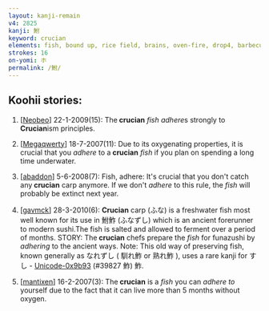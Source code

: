```yaml
---
layout: kanji-remain
v4: 2825
kanji: 鮒
keyword: crucian
elements: fish, bound up, rice field, brains, oven-fire, drop4, barbecue, adhere, adhere to, person, glue
strokes: 16
on-yomi: ホ
permalink: /鮒/
---
```


## Koohii stories: 

1) [<a href="http://kanji.koohii.com/profile/Neobeo">Neobeo</a>] 22-1-2009(15): The<strong> crucian</strong> <em>fish</em> <em>adhere</em>s strongly to<strong> Crucian</strong>ism principles.

2) [<a href="http://kanji.koohii.com/profile/Megaqwerty">Megaqwerty</a>] 18-7-2007(11): Due to its oxygenating properties, it is crucial that you <em>adhere</em> to a<strong> crucian</strong> <em>fish</em> if you plan on spending a long time underwater.

3) [<a href="http://kanji.koohii.com/profile/abaddon">abaddon</a>] 5-6-2008(7): Fish, adhere: It&#039;s crucial that you don&#039;t catch any<strong> crucian</strong> carp anymore. If we don&#039;t <em>adhere</em> to this rule, the <em>fish</em> will probably be extinct next year.

4) [<a href="http://kanji.koohii.com/profile/gavmck">gavmck</a>] 28-3-2010(6): <strong>Crucian</strong> carp (ふな) is a freshwater fish most well known for its use in 鮒鮓 (ふなずし) which is an ancient forerunner to modern sushi.The fish is salted and allowed to ferment over a period of months. STORY: The<strong> crucian</strong> chefs prepare the <em>fish</em> for funazushi by <em>adhering</em> to the ancient ways. Note: This old way of preserving fish, known generally as なれずし ( 馴れ鮓 or 熟れ鮓 ), uses a rare kanji for すし - <a href="http://kanji.koohii.com/study/kanji/39827">Unicode-0x9b93</a> (#39827 鮓) 鮓.

5) [<a href="http://kanji.koohii.com/profile/mantixen">mantixen</a>] 16-2-2007(3): The<strong> crucian</strong> is a <em>fish</em> you can <em>adhere to</em> yourself due to the fact that it can live more than 5 months without oxygen.

